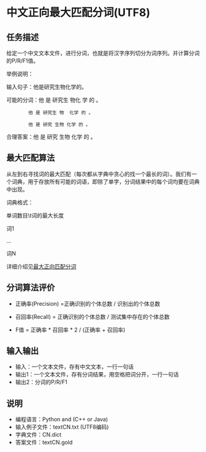 # 中文正向最大匹配分词(UTF8)
## 任务描述
给定一个中文文本文件，进行分词，也就是将汉字序列切分为词序列。并计算分词的P/R/F1值。

举例说明：

输入句子：他是研究生物化学的。

可能的分词：他 是 研究生 物化 学 的 。

            他 是 研究生 物  化学 的 。

            他 是 研究 生物 化学 的 。

合理答案：他 是 研究 生物 化学 的 。

## 最大匹配算法
从左到右寻找词的最大匹配（每次都从字典中贪心的找一个最长的词）。我们有一个词典，用于存放所有可能的词语，即除了单字，分词结果中的每个词均要在词典中出现。

词典格式：

单词数目\t词的最大长度

词1

...

词N

详细介绍见[最大正向匹配分词](word-seg.pdf)

## 分词算法评价
* 正确率(Precision) =正确识别的个体总数 / 识别出的个体总数

* 召回率(Recall) = 正确识别的个体总数 / 测试集中存在的个体总数

* F值 = 正确率 * 召回率 * 2 / (正确率 + 召回率)


## 输入输出
* 输入：一个文本文件，存有中文文本，一行一句话
* 输出1：一个文本文件，存有分词结果，用空格把词分开，一行一句话
* 输出2：分词的P/R/F1

## 说明
* 编程语言：Python and (C++ or Java)
* 输入例子文件：textCN.txt (UTF8编码)
* 字典文件：CN.dict
* 答案文件：textCN.gold
